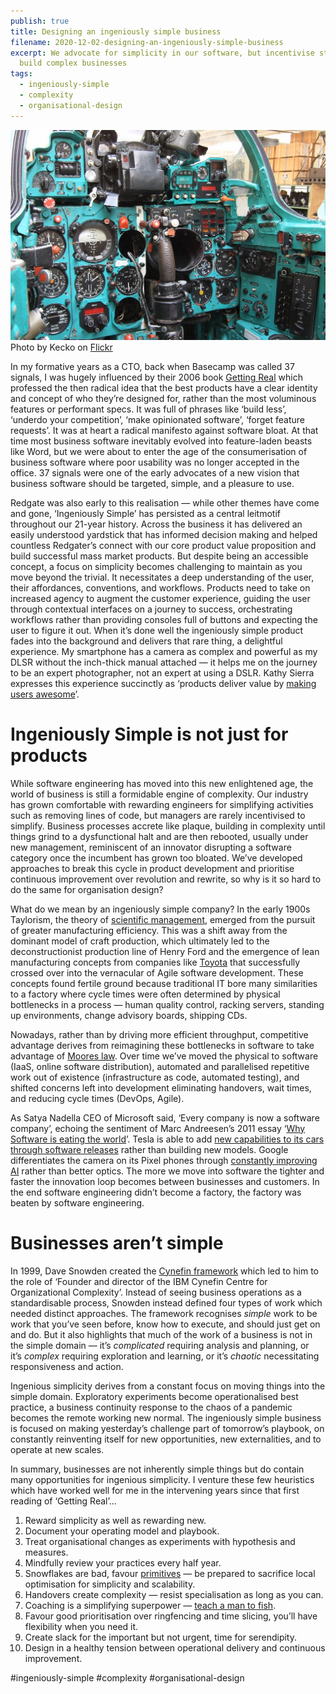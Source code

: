 ```yaml
---
publish: true
title: Designing an ingeniously simple business
filename: 2020-12-02-designing-an-ingeniously-simple-business
excerpt: We advocate for simplicity in our software, but incentivise staff to
  build complex businesses
tags:
  - ingeniously-simple
  - complexity
  - organisational-design
---
```



![Plane cockpit.png](../assets/images/Plane%20cockpit.png)
Photo by Kecko on [Flickr](https://www.flickr.com/photos/70981241@N00/3162909541)

In my formative years as a CTO, back when Basecamp was called 37 signals, I was hugely influenced by their 2006 book [Getting Real](https://basecamp.com/gettingreal/getting-real.pdf) which professed the then radical idea that the best products have a clear identity and concept of who they’re designed for, rather than the most voluminous features or performant specs. It was full of phrases like ‘build less’, ‘underdo your competition’, ‘make opinionated software’, ‘forget feature requests’. It was at heart a radical manifesto against software bloat. At that time most business software inevitably evolved into feature-laden beasts like Word, but we were about to enter the age of the consumerisation of business software where poor usability was no longer accepted in the office. 37 signals were one of the early advocates of a new vision that business software should be targeted, simple, and a pleasure to use.

Redgate was also early to this realisation — while other themes have come and gone, ‘Ingeniously Simple’ has persisted as a central leitmotif throughout our 21-year history. Across the business it has delivered an easily understood yardstick that has informed decision making and helped countless Redgater’s connect with our core product value proposition and build successful mass market products. But despite being an accessible concept, a focus on simplicity becomes challenging to maintain as you move beyond the trivial. It necessitates a deep understanding of the user, their affordances, conventions, and workflows. Products need to take on increased agency to augment the customer experience, guiding the user through contextual interfaces on a journey to success, orchestrating workflows rather than providing consoles full of buttons and expecting the user to figure it out. When it’s done well the ingeniously simple product fades into the background and delivers that rare thing, a delightful experience. My smartphone has a camera as complex and powerful as my DLSR without the inch-thick manual attached — it helps me on the journey to be an expert photographer, not an expert at using a DSLR. Kathy Sierra expresses this experience succinctly as ‘products deliver value by [making users awesome](https://www.amazon.co.uk/Badass-Making-Awesome-Kathy-Sierra/dp/1491919019)’.

# Ingeniously Simple is not just for products

While software engineering has moved into this new enlightened age, the world of business is still a formidable engine of complexity. Our industry has grown comfortable with rewarding engineers for simplifying activities such as removing lines of code, but managers are rarely incentivised to simplify. Business processes accrete like plaque, building in complexity until things grind to a dysfunctional halt and are then rebooted, usually under new management, reminiscent of an innovator disrupting a software category once the incumbent has grown too bloated. We’ve developed approaches to break this cycle in product development and prioritise continuous improvement over revolution and rewrite, so why is it so hard to do the same for organisation design?

What do we mean by an ingeniously simple company? In the early 1900s Taylorism, the theory of [scientific management](https://en.wikipedia.org/wiki/Scientific_management), emerged from the pursuit of greater manufacturing efficiency. This was a shift away from the dominant model of craft production, which ultimately led to the deconstructionist production line of Henry Ford and the emergence of lean manufacturing concepts from companies like [Toyota](https://en.wikipedia.org/wiki/The_Toyota_Way) that successfully crossed over into the vernacular of Agile software development. These concepts found fertile ground because traditional IT bore many similarities to a factory where cycle times were often determined by physical bottlenecks in a process — human quality control, racking servers, standing up environments, change advisory boards, shipping CDs.

Nowadays, rather than by driving more efficient throughput, competitive advantage derives from reimagining these bottlenecks in software to take advantage of [Moores law](https://en.wikipedia.org/wiki/Moore%27s_law). Over time we’ve moved the physical to software (IaaS, online software distribution), automated and parallelised repetitive work out of existence (infrastructure as code, automated testing), and shifted concerns left into development eliminating handovers, wait times, and reducing cycle times (DevOps, Agile).

As Satya Nadella CEO of Microsoft said, ‘Every company is now a software company’, echoing the sentiment of Marc Andreesen’s 2011 essay ‘[Why Software is eating the world](https://a16z.com/2011/08/20/why-software-is-eating-the-world/)’. Tesla is able to add [new capabilities to its cars through software releases](https://www.forbes.com/sites/michakaufman/2014/10/16/driving-disruption-tesla-is-building-cars-out-of-software/) rather than building new models. Google differentiates the camera on its Pixel phones through [constantly improving AI](https://www.androidauthority.com/camera-software-vs-megapixels-1049567/) rather than better optics. The more we move into software the tighter and faster the innovation loop becomes between businesses and customers. In the end software engineering didn’t become a factory, the factory was beaten by software engineering.

# Businesses aren’t simple

In 1999, Dave Snowden created the [Cynefin framework](https://en.wikipedia.org/wiki/Cynefin_framework) which led to him to the role of ‘Founder and director of the IBM Cynefin Centre for Organizational Complexity’. Instead of seeing business operations as a standardisable process, Snowden instead defined four types of work which needed distinct approaches. The framework recognises _simple_ work to be work that you’ve seen before, know how to execute, and should just get on and do. But it also highlights that much of the work of a business is not in the simple domain — it’s _complicated_ requiring analysis and planning, or it’s _complex_ requiring exploration and learning, or it’s _chaotic_ necessitating responsiveness and action.

Ingenious simplicity derives from a constant focus on moving things into the simple domain. Exploratory experiments become operationalised best practice, a business continuity response to the chaos of a pandemic becomes the remote working new normal. The ingeniously simple business is focused on making yesterday’s challenge part of tomorrow’s playbook, on constantly reinventing itself for new opportunities, new externalities, and to operate at new scales.

In summary, businesses are not inherently simple things but do contain many opportunities for ingenious simplicity. I venture these few heuristics which have worked well for me in the intervening years since that first reading of ‘Getting Real’…

1. Reward simplicity as well as rewarding new.
2. Document your operating model and playbook.
3. Treat organisational changes as experiments with hypothesis and measures.
4. Mindfully review your practices every half year.
5. Snowflakes are bad, favour [primitives](https://en.wikipedia.org/wiki/Geometric_primitive) — be prepared to sacrifice local optimisation for simplicity and scalability.
6. Handovers create complexity — resist specialisation as long as you can.
7. Coaching is a simplifying superpower — [teach a man to fish](https://en.wiktionary.org/wiki/give_a_man_a_fish_and_you_feed_him_for_a_day;_teach_a_man_to_fish_and_you_feed_him_for_a_lifetime).
8. Favour good prioritisation over ringfencing and time slicing, you’ll have flexibility when you need it.
9. Create slack for the important but not urgent, time for serendipity.
10. Design in a healthy tension between operational delivery and continuous improvement.

#ingeniously-simple #complexity #organisational-design 